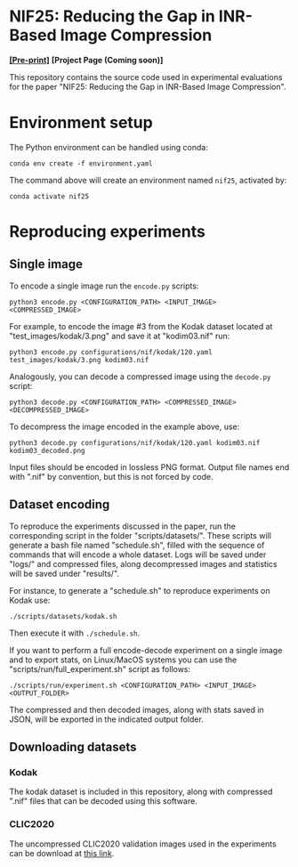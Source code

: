 # NIF25: Reducing the Gap in INR-Based Image Compression
[**[Pre-print]**](https://doi.org/10.36227/techrxiv.175021904.44376980/v1)
**[Project Page (Coming soon)]**

This repository contains the source code used in experimental evaluations for the paper "NIF25: Reducing the Gap in INR-Based Image Compression".

# Environment setup
The Python environment can be handled using conda:
```
conda env create -f environment.yaml 
```

The command above will create an environment named `nif25`, activated by:

```
conda activate nif25
```

# Reproducing experiments
## Single image
To encode a single image run the ```encode.py``` scripts:

```
python3 encode.py <CONFIGURATION_PATH> <INPUT_IMAGE> <COMPRESSED_IMAGE>
```

For example, to encode the image \#3 from the Kodak dataset located at "test_images/kodak/3.png" and save it at "kodim03.nif" run:
```
python3 encode.py configurations/nif/kodak/120.yaml test_images/kodak/3.png kodim03.nif
```

Analogously, you can decode a compressed image using the ```decode.py``` script:

```
python3 decode.py <CONFIGURATION_PATH> <COMPRESSED_IMAGE> <DECOMPRESSED_IMAGE> 
```

To decompress the image encoded in the example above, use:
```
python3 decode.py configurations/nif/kodak/120.yaml kodim03.nif kodim03_decoded.png
```

Input files should be encoded in lossless PNG format.
Output file names end with ".nif" by convention, but this is not forced by code.

## Dataset encoding
To reproduce the experiments discussed in the paper, run the corresponding script in the folder "scripts/datasets/". These scripts will generate a bash file named "schedule.sh", filled with the sequence of commands that will encode a whole dataset. Logs will be saved under "logs/" and compressed files, along decompressed images and statistics will be saved under "results/".

For instance, to generate a "schedule.sh" to reproduce experiments on Kodak use:

```
./scripts/datasets/kodak.sh
```

Then execute it with ```./schedule.sh```.

If you want to perform a full encode-decode experiment on a single image and to export stats, on Linux/MacOS systems you can use the "scripts/run/full_experiment.sh" script as follows:

```
./scripts/run/experiment.sh <CONFIGURATION_PATH> <INPUT_IMAGE> <OUTPUT_FOLDER>
```

The compressed and then decoded images, along with stats saved in JSON, will be exported in the indicated output folder.

## Downloading datasets
### Kodak
The kodak dataset is included in this repository, along with compressed ".nif" files that can be decoded using this software.

### CLIC2020
The uncompressed CLIC2020 validation images used in the experiments can be download at [this link](https://data.vision.ee.ethz.ch/cvl/clic/test/CLIC2020Professional_test.zip).

